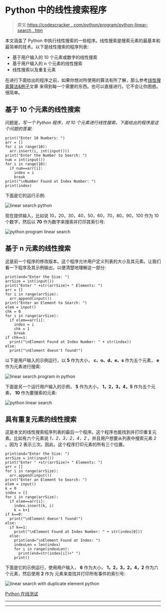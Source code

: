 # Python 中的线性搜索程序

> 原文:[https://codescracker . com/python/program/python-linear-search . htm](https://codescracker.com/python/program/python-linear-search.htm)

本文涵盖了 Python 中执行线性搜索的一些程序。线性搜索是搜索元素的最基本和最简单的技术。以下是线性搜索的程序列表:

*   基于用户输入的 10 个元素或数字的线性搜索
*   基于用户输入的 n 个元素的线性搜索
*   线性搜索以及重复元素

在进行下面给出的程序之前，如果你想对所使用的算法有所了解，那么参考[线性搜索算法&例子](/computer-fundamental/linear-search.htm)文章 来得到每一个需要的东西。也可以直接进行。它不会让你困惑。很简单。

## 基于 10 个元素的线性搜索

问题是，*写一个 Python 程序，对 10 个元素进行线性搜索。下面给出的程序是这个问题的答案:*

```
print("Enter 10 Numbers: ")
arr = []
for i in range(10):
  arr.insert(i, int(input()))
print("Enter the Number to Search: ")
num = int(input())
for i in range(10):
  if num==arr[i]:
    index = i
    break
print("\nNumber Found at Index Number: ")
print(index)
```

下面是它的运行示例:

![linear search python](../Images/735d4e1faa37b54aa688e096d507b978.png)

现在提供输入，比如说 10，20，30，40，50，60，70，80，90，100 作为 10 个数字，然后以 **70** 作为数字来搜索并打印其索引号:

![python program linear search](../Images/17762cef4d44eb8c80a4c613e824b631.png)

## 基于 n 元素的线性搜索

这是前一个程序的修改版本。这个程序允许用户定义列表的大小及其元素。让我们看一下程序及其示例输出，以便清楚地理解这一部分:

```
print(end="Enter the Size: ")
arrSize = int(input())
print("Enter " +str(arrSize)+ " Elements: ")
arr = []
for i in range(arrSize):
  arr.append(input())
print("Enter an Element to Search: ")
elem = input()
chk = 0
for i in range(arrSize):
  if elem==arr[i]:
    index = i
    chk = 1
    break
if chk==1:
  print("\nElement Found at Index Number: " + str(index))
else:
  print("\nElement doesn't found!")
```

以下是用户输入的示例运行，以 **5** 作为大小， **c、o、d、e、s** 作为五个元素， **e** 作为元素进行搜索:

![linear search program in python](../Images/94394e11bdf0c83a054a842756a9839b.png)

下面是另一个运行用户输入的示例， **5** 作为大小， **1，2，3，4，5** 作为五个元素， **10** 作为要搜索的元素:

![python linear search](../Images/2cb0cf050d707cc65d47225d1b3717ca.png)

## 具有重复元素的线性搜索

这是本文的线性搜索程序列表的最后一个程序。这个程序也能找到并打印重复元素。比如有六个元素说 *1，2，3，2，4，2* 。并且用户想要从列表中搜索元素 *2* 。因为 2 表示三次。因此，这个程序打印元素的所有三个位置。

```
print(end="Enter the Size: ")
arrSize = int(input())
print("Enter " +str(arrSize)+ " Elements: ")
arr = []
for i in range(arrSize):
  arr.append(input())
print("Enter an Element to Search: ")
elem = input()
k = 0
index = []
for i in range(arrSize):
  if elem==arr[i]:
    index.insert(k, i)
    k = k+1
if k==0:
  print("\nElement doesn't found!")
else:
  if k==1:
    print("\nElement Found at Index Number: " + str(index[0]))
  else:
    print(end="\nElement Found at Index: ")
    indexLen = len(index)
    for i in range(indexLen):
      print(end=str(index[i])+" ")
    print()
```

下面是它的示例运行，使用用户输入， **6** 作为大小， **1，2，3，2，4，2** 作为六个元素，然后使用 **2** 作为 元素来查找并打印所有事件的索引号:

![linear search with duplicate element python](../Images/9ce83fc0e36b46cd16637f0066480f4d.png)

[Python 在线测试](/exam/showtest.php?subid=10)

* * *

* * *